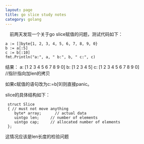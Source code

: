 ```yaml
---
layout: page
title: go slice study notes
category: golang
---
```

 
 
&emsp;前两天发现一个关于go slice赋值的问题，测试代码如下：
 
    a := []byte{1, 2, 3, 4, 5, 6, 7, 8, 9, 0}
    b := a[:5]
    c := b[:10]  
    fmt.Println("a:", a, " b:", b, " c:", c)
 
结果：
a: [1 2 3 4 5 6 7 8 9 0]  b: [1 2 3 4 5]  c: [1 2 3 4 5 6 7 8 9 0]   
//指针指向加len的拷贝  
 
如果c赋值的语句改为c:=b[9]则直接panic。
 
slice的具体结构如下：  

     struct Slice
     { // must not move anything  
        byte* array;      // actual data  
        uintgo len;     // number of elements  
        uintgo cap;     // allocated number of elements  
     }; 
 
这情况应该是len长度的检验问题
